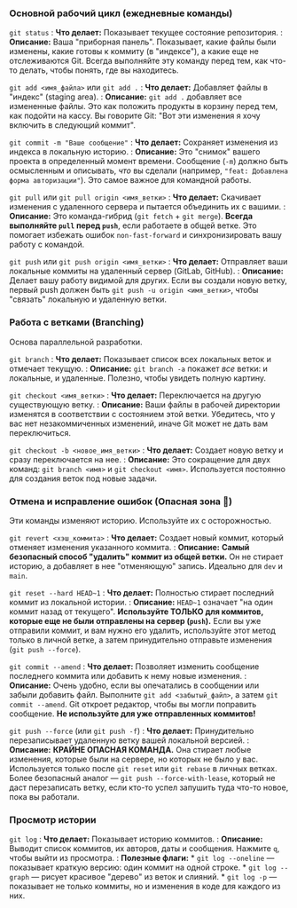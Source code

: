 ### Основной рабочий цикл (ежедневные команды)

`git status`
:   **Что делает:** Показывает текущее состояние репозитория.
:   **Описание:** Ваша "приборная панель". Показывает, какие файлы были изменены, какие готовы к коммиту (в "индексе"), а какие еще не отслеживаются Git. Всегда выполняйте эту команду перед тем, как что-то делать, чтобы понять, где вы находитесь.

`git add <имя_файла>` или `git add .`
:   **Что делает:** Добавляет файлы в "индекс" (staging area).
:   **Описание:** `git add .` добавляет все измененные файлы. Это как положить продукты в корзину перед тем, как подойти на кассу. Вы говорите Git: "Вот эти изменения я хочу включить в следующий коммит".

`git commit -m "Ваше сообщение"`
:   **Что делает:** Сохраняет изменения из индекса в локальную историю.
:   **Описание:** Это "снимок" вашего проекта в определенный момент времени. Сообщение (`-m`) должно быть осмысленным и описывать, *что* вы сделали (например, `"feat: Добавлена форма авторизации"`). Это самое важное для командной работы.

`git pull` или `git pull origin <имя_ветки>`
:   **Что делает:** Скачивает изменения с удаленного сервера и пытается объединить их с вашими.
:   **Описание:** Это команда-гибрид (`git fetch` + `git merge`). **Всегда выполняйте `pull` перед `push`**, если работаете в общей ветке. Это помогает избежать ошибок `non-fast-forward` и синхронизировать вашу работу с командой.

`git push` или `git push origin <имя_ветки>`
:   **Что делает:** Отправляет ваши локальные коммиты на удаленный сервер (GitLab, GitHub).
:   **Описание:** Делает вашу работу видимой для других. Если вы создали новую ветку, первый push должен быть `git push -u origin <имя_ветки>`, чтобы "связать" локальную и удаленную ветки.


### Работа с ветками (Branching)

Основа параллельной разработки.

`git branch`
:   **Что делает:** Показывает список всех локальных веток и отмечает текущую.
:   **Описание:** `git branch -a` покажет *все* ветки: и локальные, и удаленные. Полезно, чтобы увидеть полную картину.

`git checkout <имя_ветки>`
:   **Что делает:** Переключается на другую существующую ветку.
:   **Описание:** Ваши файлы в рабочей директории изменятся в соответствии с состоянием этой ветки. Убедитесь, что у вас нет незакоммиченных изменений, иначе Git может не дать вам переключиться.

`git checkout -b <новое_имя_ветки>`
:   **Что делает:** Создает новую ветку и сразу переключается на нее.
:   **Описание:** Это сокращение для двух команд: `git branch <имя>` и `git checkout <имя>`. Используется постоянно для создания веток под новые задачи.


### Отмена и исправление ошибок (Опасная зона 🚨)

Эти команды изменяют историю. Используйте их с осторожностью.

`git revert <хэш_коммита>`
:   **Что делает:** Создает новый коммит, который отменяет изменения указанного коммита.
:   **Описание:** **Самый безопасный способ "удалить" коммит из общей ветки.** Он не стирает историю, а добавляет в нее "отменяющую" запись. Идеально для `dev` и `main`.

`git reset --hard HEAD~1`
:   **Что делает:** Полностью стирает последний коммит из локальной истории.
:   **Описание:** `HEAD~1` означает "на один коммит назад от текущего". **Используйте ТОЛЬКО для коммитов, которые еще не были отправлены на сервер (`push`).** Если вы уже отправили коммит, и вам нужно его удалить, используйте этот метод только в личной ветке, а затем принудительно отправьте изменения (`git push --force`).

`git commit --amend`
:   **Что делает:** Позволяет изменить сообщение последнего коммита или добавить к нему новые изменения.
:   **Описание:** Очень удобно, если вы опечатались в сообщении или забыли добавить файл. Выполните `git add <забытый_файл>`, а затем `git commit --amend`. Git откроет редактор, чтобы вы могли поправить сообщение. **Не используйте для уже отправленных коммитов!**

`git push --force` (или `git push -f`)
:   **Что делает:** Принудительно перезаписывает удаленную ветку вашей локальной версией.
:   **Описание:** **КРАЙНЕ ОПАСНАЯ КОМАНДА.** Она стирает любые изменения, которые были на сервере, но которых не было у вас. Используется только после `git reset` или `git rebase` в личных ветках. Более безопасный аналог — `git push --force-with-lease`, который не даст перезаписать ветку, если кто-то успел запушить туда что-то новое, пока вы работали.


### Просмотр истории

`git log`
:   **Что делает:** Показывает историю коммитов.
:   **Описание:** Выводит список коммитов, их авторов, даты и сообщения. Нажмите `q`, чтобы выйти из просмотра.
:   **Полезные флаги:**
    *   `git log --oneline` — показывает краткую версию: один коммит на одной строке.
    *   `git log --graph` — рисует красивое "дерево" из веток и слияний.
    *   `git log -p` — показывает не только коммиты, но и изменения в коде для каждого из них.

